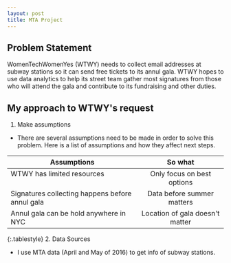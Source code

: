 ```yaml
---
layout: post
title: MTA Project
---
```

## Problem Statement
WomenTechWomenYes (WTWY) needs to collect email addresses at subway stations so it can send free tickets to its annul gala. WTWY hopes to use data analytics to help its street team gather most signatures from those who will attend the gala and contribute to its fundraising and other duties.
## My approach to WTWY's request
1. Make assumptions
- There are several assumptions need to be made in order to solve this problem. Here is a list of assumptions and how they affect next steps.

| Assumptions                                    | So what                         |
| -----------------------------------------------|:-------------------------------:|
| WTWY has limited resources                     | Only focus on best options      |
| Signatures collecting happens before annul gala| Data before summer matters      |  
| Annul gala can be hold anywhere in NYC         | Location of gala doesn't matter |    
{:.tablestyle}
2. Data Sources
- I use MTA data (April and May of 2016) to get info of subway stations. 
